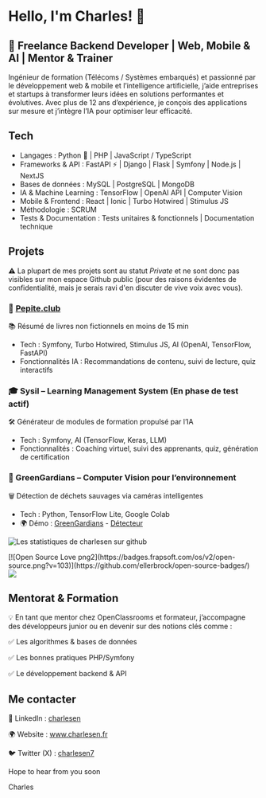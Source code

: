 # Hello, I'm Charles! 👋
## 🚀 Freelance Backend Developer | Web, Mobile & AI | Mentor & Trainer

<!--
**charlesen/charlesen** is a ✨ _special_ ✨ repository because its `README.md` (this file) appears on your GitHub profile.
-->

Ingénieur de formation (Télécoms / Systèmes embarqués) et passionné par le développement web & mobile et l’intelligence artificielle, j’aide entreprises et startups à transformer leurs idées en solutions performantes et évolutives. Avec plus de 12 ans d’expérience, je conçois des applications sur mesure et j’intègre l’IA pour optimiser leur efficacité.

## Tech
- Langages : Python 🐍 | PHP | JavaScript / TypeScript
- Frameworks & API : FastAPI ⚡ | Django | Flask | Symfony | Node.js | NextJS
- Bases de données : MySQL | PostgreSQL | MongoDB
- IA & Machine Learning : TensorFlow | OpenAI API | Computer Vision
- Mobile & Frontend : React | Ionic | Turbo Hotwired | Stimulus JS
- Méthodologie : SCRUM
- Tests & Documentation : Tests unitaires & fonctionnels | Documentation technique

## Projets

⚠️ La plupart de mes projets sont au statut _Private_ et ne sont donc pas visibles sur mon espace Github public (pour des raisons évidentes de confidentialité, mais je serais ravi d'en discuter de vive voix avec vous).

### 🧠 [Pepite.club](www.pepite.club)
📚 Résumé de livres non fictionnels en moins de 15 min

- Tech : Symfony, Turbo Hotwired, Stimulus JS, AI (OpenAI, TensorFlow, FastAPI)
- Fonctionnalités IA : Recommandations de contenu, suivi de lecture, quiz interactifs

### 🎓 Sysil – Learning Management System (En phase de test actif)
🛠️ Générateur de modules de formation propulsé par l’IA

- Tech : Symfony, AI (TensorFlow, Keras, LLM)
- Fonctionnalités : Coaching virtuel, suivi des apprenants, quiz, génération de certification

### 🌱 GreenGardians – Computer Vision pour l’environnement

🗑️ Détection de déchets sauvages via caméras intelligentes

- Tech : Python, TensorFlow Lite, Google Colab
- 🌍 Démo : [GreenGardians](https://vp.edounze.com/) - [Détecteur](https://vp-server-v2.edounze.com/)

![Les statistiques de charlesen sur github](https://github-readme-stats.vercel.app/api?username=charlesen&show_icons=true)

<p> 
[![Open Source Love png2](https://badges.frapsoft.com/os/v2/open-source.png?v=103)](https://github.com/ellerbrock/open-source-badges/)
<img src="https://visitor-badge.glitch.me/badge?page_id=charlesen.visitor-badge"/> 
</p>

## Mentorat & Formation
💡 En tant que mentor chez OpenClassrooms et formateur, j’accompagne des développeurs junior ou en devenir sur des notions clés comme :

✅ Les algorithmes & bases de données

✅ Les bonnes pratiques PHP/Symfony

✅ Le développement backend & API

## Me contacter

💼 LinkedIn : [charlesen](https://www.linkedin.com/in/charlesen/)

🌍 Website : www.charlesen.fr

🐦 Twitter (X) : [charlesen7](https://x.com/charlesen7)

Hope to hear from you soon

Charles
